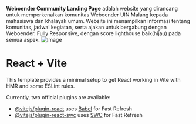 **Weboender Community Landing Page**
adalah website yang dirancang untuk memperkenalkan komunitas Weboender UIN Malang kepada mahasiswa dan khalayak umum. Website ini menampilkan informasi tentang komunitas, jadwal kegiatan, serta ajakan untuk bergabung dengan Weboender. Fully Responsive, dengan score lighthouse baik(hijau) pada semua aspek.
![image](https://github.com/user-attachments/assets/fca30949-5e15-4f9f-83f4-9d33d635b9da)

# React + Vite

This template provides a minimal setup to get React working in Vite with HMR and some ESLint rules.

Currently, two official plugins are available:

- [@vitejs/plugin-react](https://github.com/vitejs/vite-plugin-react/blob/main/packages/plugin-react/README.md) uses [Babel](https://babeljs.io/) for Fast Refresh
- [@vitejs/plugin-react-swc](https://github.com/vitejs/vite-plugin-react-swc) uses [SWC](https://swc.rs/) for Fast Refresh

